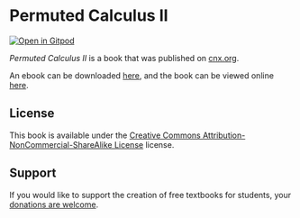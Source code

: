 # Permuted Calculus II

[![Open in Gitpod](https://gitpod.io/button/open-in-gitpod.svg)](https://gitpod.io/from-referrer/)

_Permuted Calculus II_ is a book that was published on [cnx.org](https://cnx.org/).

An ebook can be downloaded [here](https://github.com/cnx-user-books/derived-from-osbooks-calculus-bundle/releases/latest), and the book can be viewed online [here](https://github.com/cnx-user-books/derived-from-osbooks-calculus-bundle/releases/latest).

## License
This book is available under the [Creative Commons Attribution-NonCommercial-ShareAlike License](./LICENSE) license.

## Support
If you would like to support the creation of free textbooks for students, your [donations are welcome](https://riceconnect.rice.edu/donation/support-openstax-banner).


